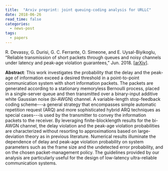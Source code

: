 ```yaml
--- 
title:  "Arxiv preprint: joint queuing-coding analysis for URLLC"
date: 2018-06-26
read_time: false
categories: 
  - news-post
tags:
  - papers
---
```

R. Devassy, G. Durisi, G. C. Ferrante, O. Simeone, and E. Uysal-Biyikoglu, “Reliable transmission of short packets through queues and noisy channels under latency and peak-age violation guarantees,” Jun. 2018. [<a href="https://arxiv.org/abs/1806.09396">arXiv</a>].

**Abstract**: 
This work investigates the probability that the delay and the peak-age of information exceed a desired threshold in a point-to-point communication system with short information packets. The packets are generated according to a stationary memoryless Bernoulli process, placed in a single-server queue and then transmitted over a binary-input additive white Gaussian noise (bi-AWGN) channel. A variable-length stop-feedback coding scheme---a general strategy that encompasses simple automatic repetition request (ARQ) and more sophisticated hybrid ARQ techniques as special cases---is used by the transmitter to convey the information packets to the receiver. By leveraging finite-blocklength results for the bi-AWGN channel, the delay violation and the peak-age violation probabilities are characterized without resorting to approximations based on large-deviation theory as in previous literature. Numerical results illuminate the dependence of delay and peak-age violation probability on system parameters such as the frame size and the undetected error probability, and on the chosen packet-management policy. The guidelines provided by our analysis are particularly useful for the design of low-latency ultra-reliable communication systems.